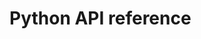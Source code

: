 # Python API reference

<!--TODO: We can use sphinx.autodoc to generate this once we have docstrings -->
